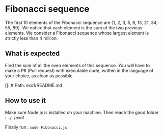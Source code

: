 # Fibonacci sequence

The first 10 elements of the Fibonacci sequence are {1, 2, 3, 5, 8, 13, 21, 34, 55, 89}.
We notice that each element is the sum of the two previous elements.
We consider a Fibonacci sequence whose largest element is strictly less than 4 million.

## What is expected

Find the sum of all the even elements of this sequence.
You will have to make a PR (Pull request) with executable code, written in the language of your choice, as clean as possible.

[]: # Path: exo1/README.md

## How to use it

Make sure Node.js is installed on your machine.
Then reach the good folder : ../../exo1 .

Finally run :
`node Fibonacci.js`
